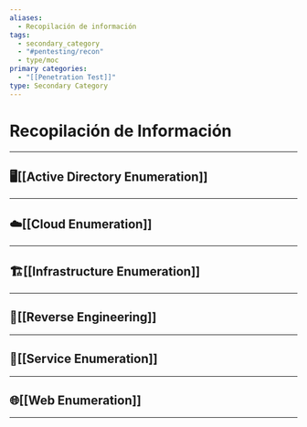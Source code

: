 ```yaml
---
aliases:
  - Recopilación de información
tags:
  - secondary_category
  - "#pentesting/recon"
  - type/moc
primary categories:
  - "[[Penetration Test]]"
type: Secondary Category
---
```

# Recopilación de Información

***

## 🖥️[[Active Directory Enumeration]]


***

## ☁️[[Cloud Enumeration]]


***

## 🏗️[[Infrastructure Enumeration]]


***

## 🚒[[Reverse Engineering]]


***

## 📩[[Service Enumeration]]


***

## 🌐[[Web Enumeration]]


***
